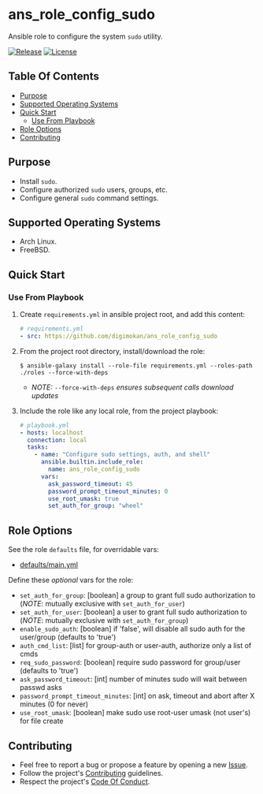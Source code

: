 # ans_role_config_sudo

Ansible role to configure the system `sudo` utility.

[![Release](https://img.shields.io/github/release/digimokan/ans_role_config_sudo.svg?label=release)](https://github.com/digimokan/ans_role_config_sudo/releases/latest "Latest Release Notes")
[![License](https://img.shields.io/badge/license-MIT-blue.svg?label=license)](LICENSE.md "Project License")

## Table Of Contents

* [Purpose](#purpose)
* [Supported Operating Systems](#supported-operating-systems)
* [Quick Start](#quick-start)
    * [Use From Playbook](#use-from-playbook)
* [Role Options](#role-options)
* [Contributing](#contributing)

## Purpose

* Install `sudo`.
* Configure authorized `sudo` users, groups, etc.
* Configure general `sudo` command settings.

## Supported Operating Systems

* Arch Linux.
* FreeBSD.

## Quick Start

### Use From Playbook

1. Create `requirements.yml` in ansible project root, and add this content:

   ```yaml
   # requirements.yml
   - src: https://github.com/digimokan/ans_role_config_sudo
   ```

2. From the project root directory, install/download the role:

   ```shell
   $ ansible-galaxy install --role-file requirements.yml --roles-path ./roles --force-with-deps
   ```

   * _NOTE:_ `--force-with-deps` _ensures subsequent calls download updates_

3. Include the role like any local role, from the project playbook:

   ```yaml
   # playbook.yml
   - hosts: localhost
     connection: local
     tasks:
       - name: "Configure sudo settings, auth, and shell"
         ansible.builtin.include_role:
           name: ans_role_config_sudo
         vars:
           ask_password_timeout: 45
           password_prompt_timeout_minutes: 0
           use_root_umask: true
           set_auth_for_group: "wheel"
   ```

## Role Options

See the role `defaults` file, for overridable vars:

  * [defaults/main.yml](../defaults/main.yml)

Define these _optional_ vars for the role:

  * `set_auth_for_group`: [boolean] a group to grant full sudo authorization to
    (_NOTE_: mutually exclusive with `set_auth_for_user`)
  * `set_auth_for_user`: [boolean] a user to grant full sudo authorization to
    (_NOTE_: mutually exclusive with `set_auth_for_group`)
  * `enable_sudo_auth`: [boolean] if 'false', will disable all sudo auth for the
    user/group (defaults to 'true')
  * `auth_cmd_list`: [list] for group-auth or user-auth, authorize only a list
    of cmds
  * `req_sudo_password`: [boolean] require sudo password for group/user
    (defaults to 'true')
  * `ask_password_timeout`: [int] number of minutes sudo will wait between
    passwd asks
  * `password_prompt_timeout_minutes`: [int] on ask, timeout and abort after X
    minutes (0 for never)
  * `use_root_umask`: [boolean] make sudo use root-user umask (not user's) for
    file create

## Contributing

* Feel free to report a bug or propose a feature by opening a new
  [Issue](https://github.com/digimokan/ans_role_config_sudo/issues).
* Follow the project's [Contributing](CONTRIBUTING.md) guidelines.
* Respect the project's [Code Of Conduct](CODE_OF_CONDUCT.md).

